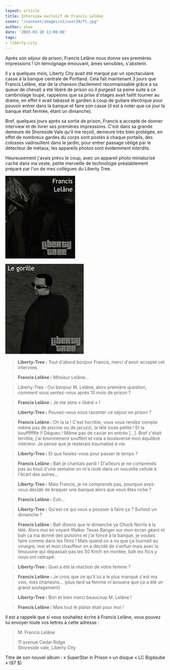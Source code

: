 ```yaml
---
layout: article
title: Interview exclusif de Francis Lelâne
cover: "/content/images/v1/user29/f1.jpg"
author: alex
date: '2003-03-10 11:00:00'
tags:
- liberty-city
---
```


Après son séjour de prison, Francis Lelâne nous donne ses premières impressions ! Un témoignage émouvant, âmes sensibles, s'abstenir.

Il y a quelques mois, Liberty City avait été marqué par un spectaculaire casse à la banque centrale de Portland. Cela fait maintenant 3 jours que Francis Lelâne, star de la chanson (facilement reconnaissable grâce à sa queue de cheval) a été libéré de prison où il purgeait sa peine suite à ce cambriolage loupé, rappelons que sa prise d'otages avait faillit tourner au drame, en effet il avait tabassé le gardien à coup de guitare électrique pour pouvoir entrer dans la banque et faire son casse (il est à noter que ce jour la banque était fermée, étant un dimanche).

Bref, quelques jours après sa sortie de prison, Francis a accepté de donner interview et de livrer ses premières impressions. C'est dans sa grande demeure de Shoreside Vale qu'il me reçoit, demeure très bien protégée, en effet de nombreux gardes du corps sont postés à chaque portails, des colosses vadrouillent dans le jardin, pour entrer passage obligé par le détecteur de métaux, les appareils photos sont évidemment interdits.

Heureusement j'avais prévu le coup, avec un appareil photo miniaturisé caché dans ma veste, petite merveille de technologie préalablement préparé par l'un de mes collègues du Liberty Tree.

![](  /content/images/v1/user29/f2.jpg)

![Photos prises à l'aide d'un appareil photo miniaturisé et caché dans ma veste](  /content/images/v1/user29/f3.jpg)

> **Liberty-Tree :** Tout d'abord bonjour Francis, merci d'avoir accepté cet interview.

> **Francis Lelâne :** Môsieur Lelâne…

> Liberty-Tree : Oui bonjour M. Lelâne, alors première question, comment vous sentez-vous après 10 mois de prison ?

> **Francis Lelâne :** Je me sens « libéré » !

> **Liberty-Tree :** Pouvez-vous nous raconter ce séjour en prison ?

> **Francis Lelâne :** Oh la la ! C'est horrible, vous vous rendez compte même pas de piscine ou de jacuzzi, la télé toute petite ! Et la boufffffffe !! Dégueu ! Même pas de caviar en entrée […]. Bref c'était terrible, j'ai énormément souffert et cela a bouleversé mon équilibre intérieur. Je pense que je resterais traumatisé à vie.

> **Liberty-Tree :** Et que faisiez-vous pour passer le temps ?

> **Francis Lelâne :** Bah je chantais pardi ! D'ailleurs je ne comprends pas au bout d'une semaine on m'a isolé dans un nouvelle cellule à l'écart des autres...

> **Liberty-Tree :** Mais Francis, je ne comprends pas, pourquoi avez-vous décidé de braquer une banque alors que vous êtes riche ?

> **Francis Lelâne :** Euh...

> **Liberty-Tree :** Qu'est ce qui vous a pousser à faire ça ? Surtout un dimanche ?

> **Francis Lelâne :** Bah disons que le dimanche ya Chuck Norris à la télé. Alors moi en voyant Walker Texas Ranger sur mon écran géant et bah ça ma donné des pulsions et j'ai foncé à la banque, je voulais faire comme dans les films ! Mais quand on a vu que ça tournait au vinaigre, moi et mon chauffeur on a décidé de s'enfuir mais avec la limousine qui dépassait pas les 50 Km/h en montée, bah les flics y nous ont rattrapé.

> **Liberty-Tree :** Quel a été la réaction de votre femme ?

> **Francis Lelâne :** Je crois que ce qu'il lui a le plus manqué c'est ma voix, mes chansons... (plus tard sa femme m'avouera que ça a été un grand soulagement)

> **Liberty-Tree :** Bon et bien merci beaucoup M. Lelâne !

> **Francis Lelâne :** Mais tout le plaisir était pour moi !

Il est a rappelé que si vous souhaitez écrire à Francis Lelâne, vous pouvez lui envoyer toute vos lettres à cette adresse :

> M. Francis Lelâne  
>   
> 11 avenue Cedar Ridge  
> Shoreside vale, Liberty City

Titre de son nouvel album : « SuperStar in Prison » un disque « LC Bigdaube » (87 $)

<!--kg-card-end: markdown-->
